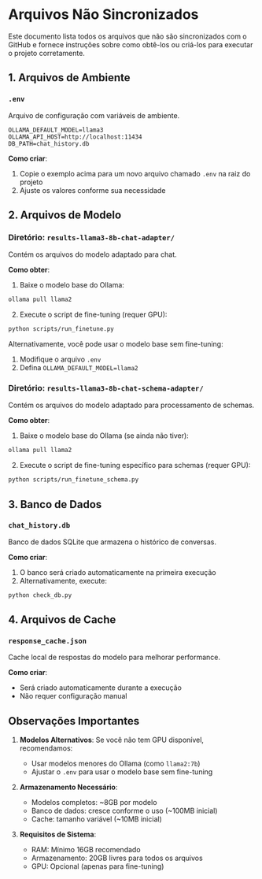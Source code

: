 # Arquivos Não Sincronizados

Este documento lista todos os arquivos que não são sincronizados com o GitHub e fornece instruções sobre como obtê-los ou criá-los para executar o projeto corretamente.

## 1. Arquivos de Ambiente

### `.env`
Arquivo de configuração com variáveis de ambiente.

```env
OLLAMA_DEFAULT_MODEL=llama3
OLLAMA_API_HOST=http://localhost:11434
DB_PATH=chat_history.db
```

**Como criar**: 
1. Copie o exemplo acima para um novo arquivo chamado `.env` na raiz do projeto
2. Ajuste os valores conforme sua necessidade

## 2. Arquivos de Modelo

### Diretório: `results-llama3-8b-chat-adapter/`
Contém os arquivos do modelo adaptado para chat.

**Como obter**:
1. Baixe o modelo base do Ollama:
```bash
ollama pull llama2
```

2. Execute o script de fine-tuning (requer GPU):
```bash
python scripts/run_finetune.py
```

Alternativamente, você pode usar o modelo base sem fine-tuning:
1. Modifique o arquivo `.env`
2. Defina `OLLAMA_DEFAULT_MODEL=llama2`

### Diretório: `results-llama3-8b-chat-schema-adapter/`
Contém os arquivos do modelo adaptado para processamento de schemas.

**Como obter**:
1. Baixe o modelo base do Ollama (se ainda não tiver):
```bash
ollama pull llama2
```

2. Execute o script de fine-tuning específico para schemas (requer GPU):
```bash
python scripts/run_finetune_schema.py
```

## 3. Banco de Dados

### `chat_history.db`
Banco de dados SQLite que armazena o histórico de conversas.

**Como criar**:
1. O banco será criado automaticamente na primeira execução
2. Alternativamente, execute:
```bash
python check_db.py
```

## 4. Arquivos de Cache

### `response_cache.json`
Cache local de respostas do modelo para melhorar performance.

**Como criar**:
- Será criado automaticamente durante a execução
- Não requer configuração manual

## Observações Importantes

1. **Modelos Alternativos**: Se você não tem GPU disponível, recomendamos:
   - Usar modelos menores do Ollama (como `llama2:7b`)
   - Ajustar o `.env` para usar o modelo base sem fine-tuning

2. **Armazenamento Necessário**:
   - Modelos completos: ~8GB por modelo
   - Banco de dados: cresce conforme o uso (~100MB inicial)
   - Cache: tamanho variável (~10MB inicial)

3. **Requisitos de Sistema**:
   - RAM: Mínimo 16GB recomendado
   - Armazenamento: 20GB livres para todos os arquivos
   - GPU: Opcional (apenas para fine-tuning) 